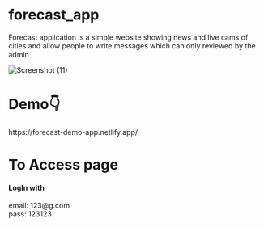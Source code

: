 # forecast_app

Forecast application is a simple website showing news and live cams of cities and allow people to write messages which can only reviewed by the admin

![Screenshot (11)](https://user-images.githubusercontent.com/68459758/223323711-74be2737-fa0f-4c27-a566-a108dd1314da.png)

<h1>Demo👇</h1> https://forecast-demo-app.netlify.app/

<h1>To Access page</h1>
<h4>LogIn with</h4>
email: 123@g.com<br/>
pass: 123123
